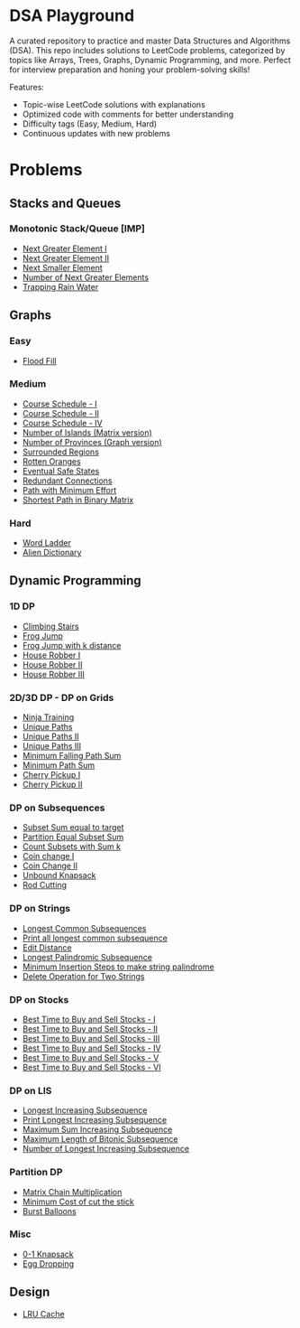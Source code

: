 # DSA Playground

A curated repository to practice and master Data Structures and Algorithms (DSA). This repo includes solutions to LeetCode problems, categorized by topics like Arrays, Trees, Graphs, Dynamic Programming, and more. Perfect for interview preparation and honing your problem-solving skills!

Features:
- Topic-wise LeetCode solutions with explanations
- Optimized code with comments for better understanding
- Difficulty tags (Easy, Medium, Hard)
- Continuous updates with new problems


# Problems

## Stacks and Queues

### Monotonic Stack/Queue [IMP]
- [Next Greater Element I](./stacks-and-queues/next-greater-element.md)
- [Next Greater Element II](./stacks-and-queues/next-greater-element-ii.md)
- [Next Smaller Element](./stacks-and-queues/next-smaller-element.md)
- [Number of Next Greater Elements](./stacks-and-queues/number-of-next-greater-elements.md)
- [Trapping Rain Water](./stacks-and-queues/trapping-rain-water.md)

## Graphs

### Easy

- [Flood Fill](./graphs/flood-fill.md)  

### Medium

- [Course Schedule - I](./graphs/course_schedule-1.md)  
- [Course Schedule - II](./graphs/course_schedule-2.md)  
- [Course Schedule - IV](./graphs/course_schedule-4.md)  
- [Number of Islands (Matrix version)](./graphs/number-of-islands.md)  
- [Number of Provinces (Graph version)](./graphs/number-of-provinces.md)  
- [Surrounded Regions](./graphs/surrounded-regions.md)  
- [Rotten Oranges](./graphs/rotten-oranges.md)  
- [Eventual Safe States](./graphs/eventual-safe-states.md)  
- [Redundant Connections](./graphs/redundant-connections.md)  
- [Path with Minimum Effort](./graphs/path-with-maximum-effort.md)  
- [Shortest Path in Binary Matrix](./graphs/shortest-path-in-binary-matrix.md)  

### Hard

- [Word Ladder](./graphs/word-ladder-1)  
- [Alien Dictionary](./graphs/alien-dictionary.md)  

## Dynamic Programming


### 1D DP

- [Climbing Stairs](./dynamic-programming/climbing-stairs.md)  
- [Frog Jump](./dynamic-programming/frog-jump.md)
- [Frog Jump with k distance](./dynamic-programming/frog-jump-k-distance.md)
- [House Robber I](./dynamic-programming/house-robber-i.md)
- [House Robber II](./dynamic-programming/house-robber-ii.md)
- [House Robber III](./dynamic-programming/house-robber-iii.md)

### 2D/3D DP - DP on Grids

- [Ninja Training](./dynamic-programming/ninja-training.md)
- [Unique Paths](./dynamic-programming/unique-paths.md)
- [Unique Paths II](./dynamic-programming/unique-paths-ii.md)
- [Unique Paths III](./dynamic-programming/unique-paths-iii.md)
- [Minimum Falling Path Sum](./dynamic-programming/minimum-falling-path-sum.md)
- [Minimum Path Sum](./dynamic-programming/minimum-path-sum.md)
- [Cherry Pickup I](./dynamic-programming/cherry-pickup-i.md)
- [Cherry Pickup II](./dynamic-programming/cherry-pickup-ii.md)

### DP on Subsequences

- [Subset Sum equal to target](./dynamic-programming/subset-sum-equal-target.md)
- [Partition Equal Subset Sum](./dynamic-programming/partition-equal-subset-sum.md)
- [Count Subsets with Sum k](./dynamic-programming/count-subsets-with-sum-k.md)
- [Coin change I](./dynamic-programming/coin-change.md)
- [Coin Change II](./dynamic-programming/coin-change-2.md)
- [Unbound Knapsack](./dynamic-programming/unbound-knapsack.md)
- [ Rod Cutting](./dynamic-programming/rod-cutting.md)

### DP on Strings

- [Longest Common Subsequences](./dynamic-programming/longest-common-subsequence.md)
- [Print all longest common subsequence](./dynamic-programming/print-all-lcs.md)
- [Edit Distance](./dynamic-programming/edit-distance.md)
- [Longest Palindromic Subsequence](./dynamic-programming/longest-palindromic-subsequence.md)
- [Minimum Insertion Steps to make string palindrome](./dynamic-programming/minimum-insertion-for-palindrome.md)
- [Delete Operation for Two Strings](./dynamic-programming//delete-operations-on-two-strings.md)

### DP on Stocks
- [ Best Time to Buy and Sell Stocks - I](./dynamic-programming/buy-sell-stocks-i.md)
- [ Best Time to Buy and Sell Stocks - II](./dynamic-programming/buy-sell-stocks-ii.md)
- [ Best Time to Buy and Sell Stocks - III](./dynamic-programming/buy-sell-stocks-iii.md)
- [ Best Time to Buy and Sell Stocks - IV](./dynamic-programming/buy-sell-stocks-iv.md)
- [ Best Time to Buy and Sell Stocks - V](./dynamic-programming/buy-sell-stocks-v.md)
- [ Best Time to Buy and Sell Stocks - VI](./dynamic-programming/buy-sell-stocks-vi.md)

### DP on LIS
- [Longest Increasing Subsequence](./dynamic-programming/longest-increasing-sequence.md)
- [Print Longest Increasing Subsequence](./dynamic-programming/print-longest-increasing-subsequence.md)
- [Maximum Sum Increasing Subsequence](./dynamic-programming/maximum-sum-increasing-subsequence.md)
- [Maximum Length of Bitonic Subsequence](./dynamic-programming/max-length-of-bitonic-subsequence.md)
- [Number of Longest Increasing Subsequence](./dynamic-programming//number-of-longest-increasing-subsequence.md)

### Partition DP
- [Matrix Chain Multiplication](./dynamic-programming/matrix-chain-multiplication.md)
- [Minimum Cost of cut the stick](./dynamic-programming/minimum-cost-to-cut-the-stick.md)
- [Burst Balloons](./dynamic-programming/burst-balloons.md)

<!-- ### DP on Squares -->

### Misc

- [0-1 Knapsack](./dynamic-programming/0-1-knapsack.md)
- [Egg Dropping](./dynamic-programming/egg-drop.md)


## Design 
- [LRU Cache](./design/lru-cache.md)